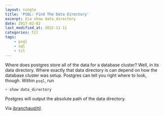 ```yaml
---
layout: single
title: 'PSQL: Find The Data Directory'
excerpt: Via show data_directory
date: 2017-02-02
last_modified_at: 2022-11-11
categories: til
tags:
    - psql
    - sql
    - til
---
```


Where does postgres store all of the data for a database cluster? Well, in
its data directory. Where exactly that data directory is can depend on how
the database cluster was setup. Postgres can tell you right where to look,
though. Within `psql`, run

```sql
> show data_directory
```

Postgres will output the absolute path of the data directory.

Via [jbranchaud/til](https://github.com/jbranchaud/til).
